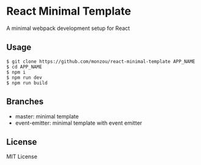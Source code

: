 # React Minimal Template

A minimal webpack development setup for React

## Usage

```
$ git clone https://github.com/monzou/react-minimal-template APP_NAME
$ cd APP_NAME
$ npm i
$ npm run dev
$ npm run build
```

## Branches

- master: minimal template
- event-emitter: minimal template with event emitter

## License

MIT License
